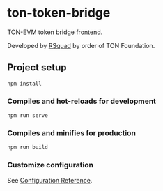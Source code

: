 # ton-token-bridge

TON-EVM token bridge frontend.

Developed by [RSquad](https://rsquad.io/) by order of TON Foundation.

## Project setup
```
npm install
```

### Compiles and hot-reloads for development
```
npm run serve
```

### Compiles and minifies for production
```
npm run build
```

### Customize configuration
See [Configuration Reference](https://cli.vuejs.org/config/).
